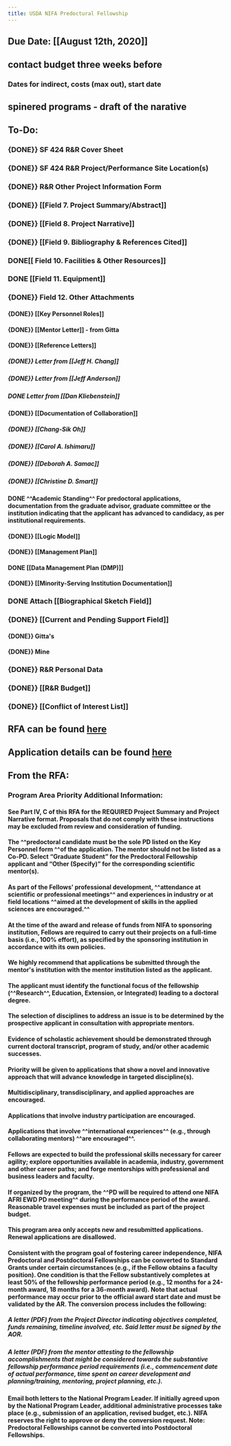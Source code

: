 ```yaml
---
title: USDA NIFA Predoctural Fellowship
---
```


## **Due Date:** [[August 12th, 2020]]

## contact budget three weeks before
### Dates for indirect, costs (max out), start date

## spinered programs - draft of the narative 

## **To-Do**:
### {DONE}} SF 424 R&R Cover Sheet

### {DONE}} SF 424 R&R Project/Performance Site Location(s)

### {DONE}} R&R Other Project Information Form

### {DONE}} [[Field 7. Project Summary/Abstract]]

### {DONE}} [[Field 8. Project Narrative]]

### {DONE}} [[Field 9. Bibliography & References Cited]]

### DONE[[ Field 10. Facilities & Other Resources]]

### DONE [[Field 11. Equipment]]

### {DONE}} Field 12. Other Attachments
#### {DONE}} [[Key Personnel Roles]]

#### {DONE}} [[Mentor Letter]] - from Gitta

#### {DONE}} [[Reference Letters]]
##### {DONE}} Letter from [[Jeff H. Chang]]

##### {DONE}} Letter from [[Jeff Anderson]]

##### DONE Letter from [[Dan Kliebenstein]]

#### {DONE}} [[Documentation of Collaboration]]
##### {DONE}} [[Chang-Sik Oh]]

##### {DONE}} [[Carol A. Ishimaru]]

##### {DONE}} [[Deborah A. Samac]]

##### {DONE}} [[Christine D. Smart]]

#### DONE  ^^Academic Standing^^ For predoctoral applications, documentation from the graduate advisor, graduate committee or the institution indicating that the applicant has advanced to candidacy, as per institutional requirements.

#### {DONE}} [[Logic Model]]

#### {DONE}} [[Management Plan]]

#### DONE [[Data Management Plan (DMP)]]

#### {DONE}} [[Minority-Serving Institution Documentation]] 

### DONE Attach [[Biographical Sketch Field]]

### {DONE}} [[Current and Pending Support Field]]
#### {DONE}} Gitta's

#### {DONE}} Mine

### {DONE}} R&R Personal Data

### {DONE}} [[R&R Budget]]

### {DONE}} [[Conflict of Interest List]]

## **RFA can be found** [here](https://nifa.usda.gov/sites/default/files/rfa/FY2020-ARFI-EWD-RFA.pdf)

## **Application details can be found** [here](https://nifa.usda.gov/sites/default/files/resource/EWD-RFA-Addl-Info-Part-IVC.pdf)

## **From the RFA:**
### Program Area Priority Additional Information:
#### See Part IV, C of this RFA for the REQUIRED Project Summary and Project Narrative format. Proposals that do not comply with these instructions may be excluded from review and consideration of funding. 

#### The ^^predoctoral candidate must be the sole PD listed on the Key Personnel form ^^of the application. The mentor should not be listed as a Co-PD. Select “Graduate Student” for the Predoctoral Fellowship applicant and “Other (Specify)” for the corresponding scientific mentor(s).

#### As part of the Fellows’ professional development, ^^attendance at scientific or professional meetings^^ and experiences in industry or at field locations ^^aimed at the development of skills in the applied sciences are encouraged.^^

#### At the time of the award and release of funds from NIFA to sponsoring institution, Fellows are required to carry out their projects on a full-time basis (i.e., 100% effort), as specified by the sponsoring institution in accordance with its own policies. 

#### We highly recommend that applications be submitted through the mentor's institution with the mentor institution listed as the applicant.

#### The applicant must identify the functional focus of the fellowship (^^Research^^, Education, Extension, or Integrated) leading to a doctoral degree.

#### The selection of disciplines to address an issue is to be determined by the prospective applicant in consultation with appropriate mentors. 

#### Evidence of scholastic achievement should be demonstrated through current doctoral transcript, program of study, and/or other academic successes. 

#### Priority will be given to applications that show a novel and innovative approach that will advance knowledge in targeted discipline(s). 

#### Multidisciplinary, transdisciplinary, and applied approaches are encouraged. 

#### Applications that involve industry participation are encouraged.

#### Applications that involve ^^international experiences^^ (e.g., through collaborating mentors) ^^are encouraged^^.

#### Fellows are expected to build the professional skills necessary for career agility; explore opportunities available in academia, industry, government and other career paths; and forge mentorships with professional and business leaders and faculty. 

#### If organized by the program, the ^^PD will be required to attend one NIFA AFRI EWD PD meeting^^ during the performance period of the award. Reasonable travel expenses must be included as part of the project budget.

#### This program area only accepts new and resubmitted applications. Renewal applications are disallowed. 

#### Consistent with the program goal of fostering career independence, NIFA Predoctoral and Postdoctoral Fellowships can be converted to Standard Grants under certain circumstances (e.g., if the Fellow obtains a faculty position). One condition is that the Fellow substantively completes at least 50% of the fellowship performance period (e.g., 12 months for a 24-month award, 18 months for a 36-month award). Note that actual performance may occur prior to the official award start date and must be validated by the AR. The conversion process includes the following:
##### A letter (PDF) from the Project Director indicating objectives completed, funds remaining, timeline involved, etc. Said letter must be signed by the AOR. 

##### A letter (PDF) from the mentor attesting to the fellowship accomplishments that might be considered towards the substantive fellowship performance period requirements (i.e., commencement date of actual performance, time spent on career development and planning/training, mentoring, project planning, etc.). 

#### Email both letters to the National Program Leader. If initially agreed upon by the National Program Leader, additional administrative processes take place (e.g., submission of an application, revised budget, etc.). NIFA reserves the right to approve or deny the conversion request. Note: Predoctoral Fellowships cannot be converted into Postdoctoral Fellowships.
